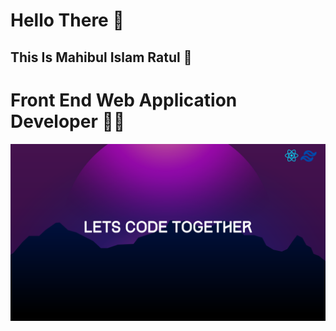# Hello There 👋
## This Is Mahibul Islam Ratul 🥰
# Front End Web Application Developer 👨‍💻
![This Is Mahibul Islam Ratul](https://github.com/webdevratul/webdevratul/blob/main/github-banner.png?raw=true)







